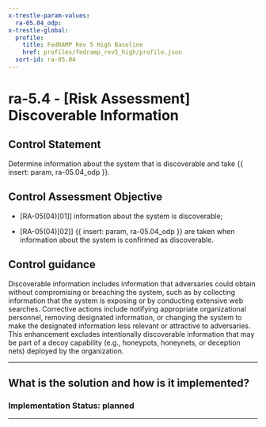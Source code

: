```yaml
---
x-trestle-param-values:
  ra-05.04_odp:
x-trestle-global:
  profile:
    title: FedRAMP Rev 5 High Baseline
    href: profiles/fedramp_rev5_high/profile.json
  sort-id: ra-05.04
---
```


# ra-5.4 - \[Risk Assessment\] Discoverable Information

## Control Statement

Determine information about the system that is discoverable and take {{ insert: param, ra-05.04_odp }}.

## Control Assessment Objective

- \[RA-05(04)[01]\] information about the system is discoverable;

- \[RA-05(04)[02]\] {{ insert: param, ra-05.04_odp }} are taken when information about the system is confirmed as discoverable.

## Control guidance

Discoverable information includes information that adversaries could obtain without compromising or breaching the system, such as by collecting information that the system is exposing or by conducting extensive web searches. Corrective actions include notifying appropriate organizational personnel, removing designated information, or changing the system to make the designated information less relevant or attractive to adversaries. This enhancement excludes intentionally discoverable information that may be part of a decoy capability (e.g., honeypots, honeynets, or deception nets) deployed by the organization.

______________________________________________________________________

## What is the solution and how is it implemented?

<!-- For implementation status enter one of: implemented, partial, planned, alternative, not-applicable -->

<!-- Note that the list of rules under ### Rules: is read-only and changes will not be captured after assembly to JSON -->

<!-- Add control implementation description here for control: ra-5.4 -->

### Implementation Status: planned

______________________________________________________________________

